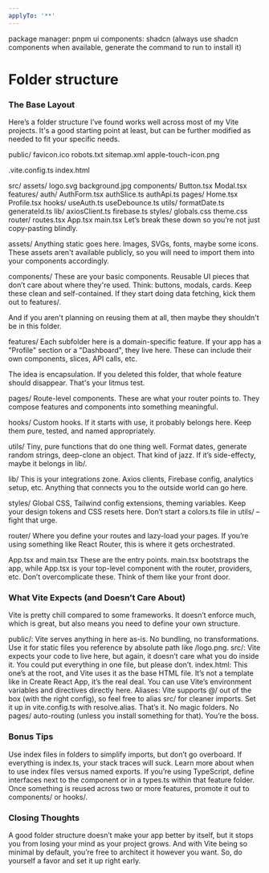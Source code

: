 ```yaml
---
applyTo: '**'
---
```

package manager: pnpm
ui components: shadcn (always use shadcn components when available, generate the command to run to install it)

# Folder structure
### The Base Layout
Here’s a folder structure I’ve found works well across most of my Vite projects. It's a good starting point at least, but can be further modified as needed to fit your specific needs.

public/
  favicon.ico
  robots.txt
  sitemap.xml
  apple-touch-icon.png

.vite.config.ts
index.html

src/
  assets/
    logo.svg
    background.jpg
  components/
    Button.tsx
    Modal.tsx
  features/
    auth/
      AuthForm.tsx
      authSlice.ts
      authApi.ts
  pages/
    Home.tsx
    Profile.tsx
  hooks/
    useAuth.ts
    useDebounce.ts
  utils/
    formatDate.ts
    generateId.ts
  lib/
    axiosClient.ts
    firebase.ts
  styles/
    globals.css
    theme.css
  router/
    routes.tsx
  App.tsx
  main.tsx
Let’s break these down so you’re not just copy-pasting blindly.

assets/
Anything static goes here. Images, SVGs, fonts, maybe some icons. These assets aren't available publicly, so you will need to import them into your components accordingly.

components/
These are your basic components. Reusable UI pieces that don’t care about where they're used. Think: buttons, modals, cards. Keep these clean and self-contained. If they start doing data fetching, kick them out to features/.

And if you aren't planning on reusing them at all, then maybe they shouldn't be in this folder.

features/
Each subfolder here is a domain-specific feature. If your app has a "Profile" section or a "Dashboard", they live here. These can include their own components, slices, API calls, etc.

The idea is encapsulation. If you deleted this folder, that whole feature should disappear. That's your litmus test.

pages/
Route-level components. These are what your router points to. They compose features and components into something meaningful.

hooks/
Custom hooks. If it starts with use, it probably belongs here. Keep them pure, tested, and named appropriately.

utils/
Tiny, pure functions that do one thing well. Format dates, generate random strings, deep-clone an object. That kind of jazz. If it’s side-effecty, maybe it belongs in lib/.

lib/
This is your integrations zone. Axios clients, Firebase config, analytics setup, etc. Anything that connects you to the outside world can go here.

styles/
Global CSS, Tailwind config extensions, theming variables. Keep your design tokens and CSS resets here. Don’t start a colors.ts file in utils/ – fight that urge.

router/
Where you define your routes and lazy-load your pages. If you’re using something like React Router, this is where it gets orchestrated.

App.tsx and main.tsx
These are the entry points. main.tsx bootstraps the app, while App.tsx is your top-level component with the router, providers, etc. Don’t overcomplicate these. Think of them like your front door.

### What Vite Expects (and Doesn’t Care About)
Vite is pretty chill compared to some frameworks. It doesn’t enforce much, which is great, but also means you need to define your own structure.

public/: Vite serves anything in here as-is. No bundling, no transformations. Use it for static files you reference by absolute path like /logo.png.
src/: Vite expects your code to live here, but again, it doesn’t care what you do inside it. You could put everything in one file, but please don’t.
index.html: This one’s at the root, and Vite uses it as the base HTML file. It’s not a template like in Create React App, it’s the real deal. You can use Vite’s environment variables and directives directly here.
Aliases: Vite supports @/ out of the box (with the right config), so feel free to alias src/ for cleaner imports. Set it up in vite.config.ts with resolve.alias.
That’s it. No magic folders. No pages/ auto-routing (unless you install something for that). You’re the boss.

### Bonus Tips
Use index files in folders to simplify imports, but don’t go overboard. If everything is index.ts, your stack traces will suck. Learn more about when to use index files versus named exports.
If you’re using TypeScript, define interfaces next to the component or in a types.ts within that feature folder.
Once something is reused across two or more features, promote it out to components/ or hooks/.

### Closing Thoughts
A good folder structure doesn’t make your app better by itself, but it stops you from losing your mind as your project grows. And with Vite being so minimal by default, you’re free to architect it however you want. So, do yourself a favor and set it up right early.
